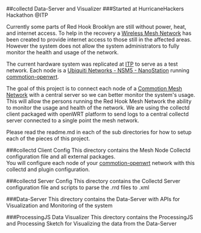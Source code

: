 ##collectd Data-Server and Visualizer
###Started at HurricaneHackers Hackathon @ITP

Currently some parts of Red Hook Brooklyn are still without power, heat, and internet access.  To help in the recovery a [Wireless Mesh Network](http://techpresident.com/news/23127/red-hook-mesh-network-connects-sandy-survivors-still-without-power) has been created to provide internet access to those still in the affected areas.  However the system does not allow the system administrators to fully monitor the health and usage of the network.  

The current hardware system was replicated at [ITP](http://itp.nyu.edu/itp/) to serve as a test network.  Each node is a [Ubiquiti Networks - NSM5 - NanoStation](http://bit.ly/SD56vS) running [commotion-openwrt](https://github.com/opentechinstitute/commotion-openwrt).

The goal of this project is to connect each node of a [Commotion Mesh Network](https://github.com/opentechinstitute/commotion-openwrt) with a central server so we can better monitor the system's usage. This will allow the persons running the Red Hook Mesh Network the ability to monitor the usage and health of the network. We are using the collectd client packaged with openWRT platform to send logs to a central collectd server connected to a single point the mesh network.  

Please read the readme.md in each of the sub directories for how to setup each of the pieces of this project. 

###collectd Client Config
This directory contains the Mesh Node Collectd configuration file and all external packages.  
You will configure each node of your [commotion-openwrt](https://github.com/opentechinstitute/commotion-openwrt) network with this collectd and plugin configuration.

###collectd Server Config
This directory contains the Collectd Server configuration file and scripts to parse the .rrd files to .xml

###Data-Server 
This directory contains the Data-Server with APIs for Visualization and Monitoring of the system 

###ProcessingJS Data Visualizer 
This directory contains the ProcessingJS and Processing Sketch for Visualizing the data from the Data-Server


  
